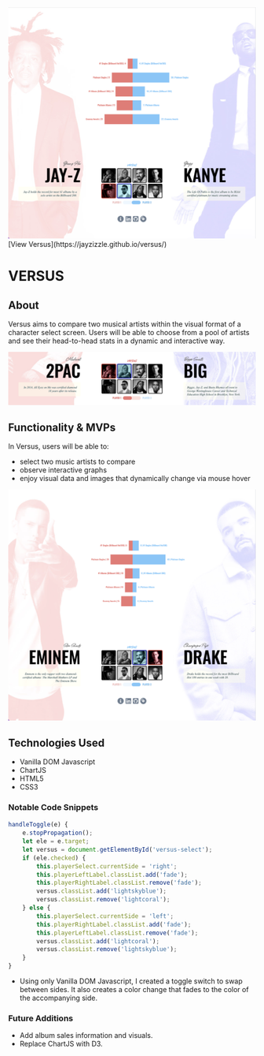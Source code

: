 <img src="src/images/ss01.png" alt="Versus">
[View Versus](https://jayzizzle.github.io/versus/)

# VERSUS

## About

Versus aims to compare two musical artists within the visual format of a character select screen. Users will be able to choose from a pool of artists and see their head-to-head stats in a dynamic and interactive way.

<img src="src/images/ss00.png" alt="Artist Select">

## Functionality & MVPs

In Versus, users will be able to:
* select two music artists to compare
* observe interactive graphs
* enjoy visual data and images that dynamically change via mouse hover

<img src="src/images/ss02.png" alt="Versus">

## Technologies Used
* Vanilla DOM Javascript
* ChartJS
* HTML5
* CSS3

### Notable Code Snippets

```javascript
handleToggle(e) {
    e.stopPropagation();
    let ele = e.target;
    let versus = document.getElementById('versus-select');
    if (ele.checked) {
        this.playerSelect.currentSide = 'right';
        this.playerLeftLabel.classList.add('fade');
        this.playerRightLabel.classList.remove('fade');
        versus.classList.add('lightskyblue');
        versus.classList.remove('lightcoral');
    } else {
        this.playerSelect.currentSide = 'left';
        this.playerRightLabel.classList.add('fade');
        this.playerLeftLabel.classList.remove('fade');
        versus.classList.add('lightcoral');
        versus.classList.remove('lightskyblue');
    }
}
```

* Using only Vanilla DOM Javascript, I created a toggle switch to swap between sides. It also creates a color change that fades to the color of the accompanying side.

### Future Additions

* Add album sales information and visuals.
* Replace ChartJS with D3.
